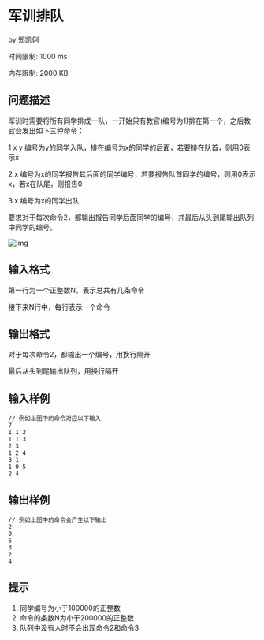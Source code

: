 # 军训排队

by  郑凯俐

时间限制: 1000 ms

内存限制: 2000 KB

## 问题描述

军训时需要将所有同学排成一队，一开始只有教官(编号为1)排在第一个，之后教官会发出如下三种命令：

1 x y  编号为y的同学入队，排在编号为x的同学的后面，若要排在队首，则用0表示x

2 x   编号为x的同学报告其后面的同学编号，若要报告队首同学的编号，则用0表示x，若x在队尾，则报告0

3 x   编号为x的同学出队

要求对于每次命令2，都输出报告同学后面同学的编号，并最后从头到尾输出队列中同学的编号。

![img](http://oj.ee.tsinghua.edu.cn/media/ckeditor_uploads/2023/09/20/1_ZTRMKLN.png)

## 输入格式

第一行为一个正整数N，表示总共有几条命令

接下来N行中，每行表示一个命令

## 输出格式

对于每次命令2，都输出一个编号，用换行隔开

最后从头到尾输出队列，用换行隔开

## 输入样例

```
// 例如上图中的命令对应以下输入
7
1 1 2
1 1 3
2 3
1 2 4
3 1
1 0 5
2 4
```

## 输出样例

```
// 例如上图中的命令会产生以下输出
2
0
5
3
2
4
```

## 提示

1. 同学编号为小于100000的正整数
2. 命令的条数N为小于200000的正整数
3. 队列中没有人时不会出现命令2和命令3